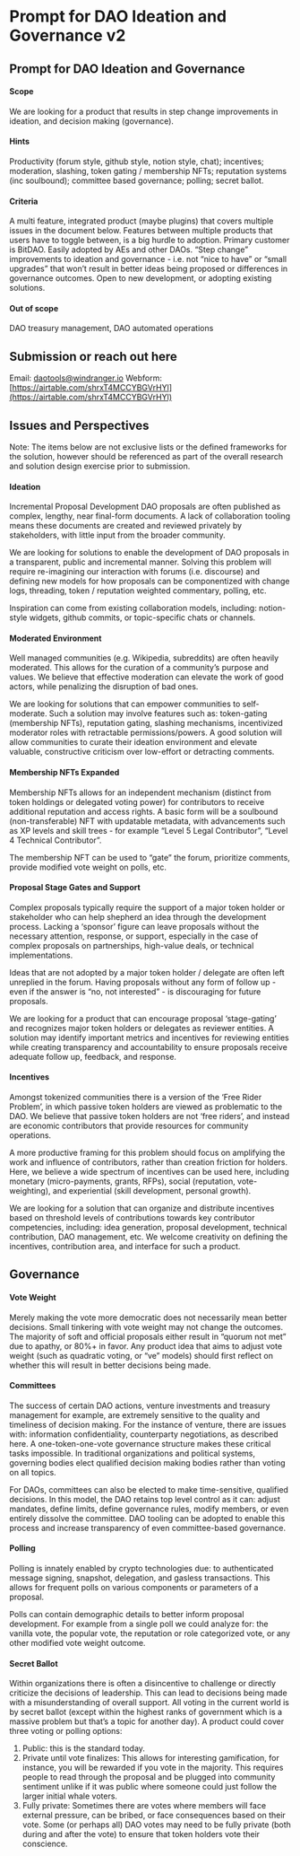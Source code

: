 # Prompt for DAO Ideation and Governance v2

## Prompt for DAO Ideation and Governance

#### Scope

We are looking for a product that results in step change improvements in ideation, and decision making (governance).

#### Hints

Productivity (forum style, github style, notion style, chat); incentives; moderation, slashing, token gating / membership NFTs; reputation systems (inc soulbound); committee based governance; polling; secret ballot.

#### Criteria

A multi feature, integrated product (maybe plugins) that covers multiple issues in the document below. Features between multiple products that users have to toggle between, is a big hurdle to adoption. Primary customer is BitDAO. Easily adopted by AEs and other DAOs. “Step change” improvements to ideation and governance - i.e. not “nice to have” or “small upgrades” that won’t result in better ideas being proposed or differences in governance outcomes. Open to new development, or adopting existing solutions.

#### Out of scope

DAO treasury management, DAO automated operations

## Submission or reach out here

Email: [daotools@windranger.io](mailto:daotools@windranger.io) Webform: [https://airtable.com/shrxT4MCCYBGVrHYl](https://airtable.com/shrxT4MCCYBGVrHYl)

## Issues and Perspectives

Note: The items below are not exclusive lists or the defined frameworks for the solution, however should be referenced as part of the overall research and solution design exercise prior to submission.

#### Ideation

Incremental Proposal Development DAO proposals are often published as complex, lengthy, near final-form documents. A lack of collaboration tooling means these documents are created and reviewed privately by stakeholders, with little input from the broader community.

We are looking for solutions to enable the development of DAO proposals in a transparent, public and incremental manner. Solving this problem will require re-imagining our interaction with forums (i.e. discourse) and defining new models for how proposals can be componentized with change logs, threading, token / reputation weighted commentary, polling, etc.

Inspiration can come from existing collaboration models, including: notion-style widgets, github commits, or topic-specific chats or channels.

#### Moderated Environment

Well managed communities (e.g. Wikipedia, subreddits) are often heavily moderated. This allows for the curation of a community’s purpose and values. We believe that effective moderation can elevate the work of good actors, while penalizing the disruption of bad ones.

We are looking for solutions that can empower communities to self-moderate. Such a solution may involve features such as: token-gating (membership NFTs), reputation gating, slashing mechanisms, incentivized moderator roles with retractable permissions/powers. A good solution will allow communities to curate their ideation environment and elevate valuable, constructive criticism over low-effort or detracting comments.

#### Membership NFTs Expanded

Membership NFTs allows for an independent mechanism (distinct from token holdings or delegated voting power) for contributors to receive additional reputation and access rights. A basic form will be a soulbound (non-transferable) NFT with updatable metadata, with advancements such as XP levels and skill trees - for example “Level 5 Legal Contributor”, “Level 4 Technical Contributor”.

The membership NFT can be used to “gate” the forum, prioritize comments, provide modified vote weight on polls, etc.

#### Proposal Stage Gates and Support

Complex proposals typically require the support of a major token holder or stakeholder who can help shepherd an idea through the development process. Lacking a ‘sponsor’ figure can leave proposals without the necessary attention, response, or support, especially in the case of complex proposals on partnerships, high-value deals, or technical implementations.

Ideas that are not adopted by a major token holder / delegate are often left unreplied in the forum. Having proposals without any form of follow up - even if the answer is “no, not interested” - is discouraging for future proposals.

We are looking for a product that can encourage proposal ‘stage-gating’ and recognizes major token holders or delegates as reviewer entities. A solution may identify important metrics and incentives for reviewing entities while creating transparency and accountability to ensure proposals receive adequate follow up, feedback, and response.

#### Incentives

Amongst tokenized communities there is a version of the ‘Free Rider Problem’, in which passive token holders are viewed as problematic to the DAO. We believe that passive token holders are not ‘free riders’, and instead are economic contributors that provide resources for community operations.

A more productive framing for this problem should focus on amplifying the work and influence of contributors, rather than creation friction for holders. Here, we believe a wide spectrum of incentives can be used here, including monetary (micro-payments, grants, RFPs), social (reputation, vote-weighting), and experiential (skill development, personal growth).

We are looking for a solution that can organize and distribute incentives based on threshold levels of contributions towards key contributor competencies, including: idea generation, proposal development, technical contribution, DAO management, etc. We welcome creativity on defining the incentives, contribution area, and interface for such a product.

## Governance

#### Vote Weight

Merely making the vote more democratic does not necessarily mean better decisions. Small tinkering with vote weight may not change the outcomes. The majority of soft and official proposals either result in “quorum not met” due to apathy, or 80%+ in favor. Any product idea that aims to adjust vote weight (such as quadratic voting, or “ve” models) should first reflect on whether this will result in better decisions being made.

#### Committees

The success of certain DAO actions, venture investments and treasury management for example, are extremely sensitive to the quality and timeliness of decision making. For the instance of venture, there are issues with: information confidentiality, counterparty negotiations, as described here. A one-token-one-vote governance structure makes these critical tasks impossible. In traditional organizations and political systems, governing bodies elect qualified decision making bodies rather than voting on all topics.

For DAOs, committees can also be elected to make time-sensitive, qualified decisions. In this model, the DAO retains top level control as it can: adjust mandates, define limits, define governance rules, modify members, or even entirely dissolve the committee. DAO tooling can be adopted to enable this process and increase transparency of even committee-based governance.

#### Polling

Polling is innately enabled by crypto technologies due: to authenticated message signing, snapshot, delegation, and gasless transactions. This allows for frequent polls on various components or parameters of a proposal.

Polls can contain demographic details to better inform proposal development. For example from a single poll we could analyze for: the vanilla vote, the popular vote, the reputation or role categorized vote, or any other modified vote weight outcome.

#### Secret Ballot

Within organizations there is often a disincentive to challenge or directly criticize the decisions of leadership. This can lead to decisions being made with a misunderstanding of overall support. All voting in the current world is by secret ballot (except within the highest ranks of government which is a massive problem but that’s a topic for another day). A product could cover three voting or polling options:

1. Public: this is the standard today.
2. Private until vote finalizes: This allows for interesting gamification, for instance, you will be rewarded if you vote in the majority. This requires people to read through the proposal and be plugged into community sentiment unlike if it was public where someone could just follow the larger initial whale voters.
3. Fully private: Sometimes there are votes where members will face external pressure, can be bribed, or face consequences based on their vote. Some (or perhaps all) DAO votes may need to be fully private (both during and after the vote) to ensure that token holders vote their conscience.
